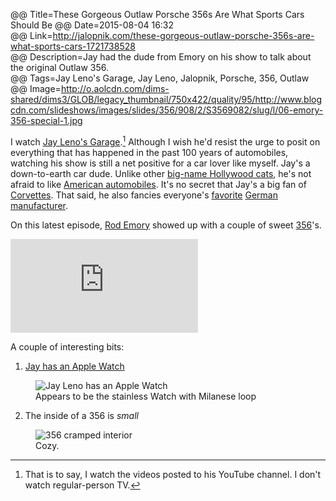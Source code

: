 @@ Title=These Gorgeous Outlaw Porsche 356s Are What Sports Cars Should Be
@@ Date=2015-08-04 16:32  
@@ Link=http://jalopnik.com/these-gorgeous-outlaw-porsche-356s-are-what-sports-cars-1721738528  
@@ Description=Jay had the dude from Emory on his show to talk about the original Outlaw 356.  
@@ Tags=Jay Leno's Garage, Jay Leno, Jalopnik, Porsche, 356, Outlaw  
@@ Image=http://o.aolcdn.com/dims-shared/dims3/GLOB/legacy_thumbnail/750x422/quality/95/http://www.blogcdn.com/slideshows/images/slides/356/908/2/S3569082/slug/l/06-emory-356-special-1.jpg  

I watch [Jay Leno's Garage][jlg].[^th] Although I wish he'd resist the urge to posit on everything that has happened in the past 100 years of automobiles, watching his show is still a net positive for a car lover like myself. Jay's a down-to-earth car dude. Unlike other [big-name Hollywood cats][comediansincarsgettingcoffee], he's not afraid to like [American automobiles][youtube]. It's no secret that Jay's a big fan of [Corvettes][youtube 2]. That said, he also fancies everyone's [favorite][youtube 3] [German][youtube 4] [manufacturer][youtube 5].

On this latest episode, [Rod Emory][emorymotorsports] showed up with a couple of sweet [356][wikipedia]'s.

<iframe src="https://www.youtube.com/embed/jwln2ji-yOE" frameborder="0" allowfullscreen></iframe>

A couple of interesting bits:

1. [Jay has an Apple Watch][macrumors]

<figure>
	<img src="http://d.pr/i/16MRP+" alt="Jay Leno has an Apple Watch">
	<figcaption>Appears to be the stainless Watch with Milanese loop</figcaption>
</figure>

2. The inside of a 356 is *small*

<figure>
	<img src="http://d.pr/i/1andJ+" alt="356 cramped interior">
	<figcaption>Cozy.</figcaption>
</figure>

[^th]: That is to say, I watch the videos posted to his YouTube channel. I don't watch regular-person TV. 

[comediansincarsgettingcoffee]: http://comediansincarsgettingcoffee.com/
[emorymotorsports]: http://www.emorymotorsports.com/
[jlg]: https://www.youtube.com/user/JayLenosGarage
[macrumors]: http://forums.macrumors.com/threads/jay-leno-sporting-an-apple-watch.1888385/
[wikipedia]: https://en.wikipedia.org/wiki/Porsche_356
[youtube]: http://www.youtube.com/watch?v=goTQPmiYP9s
[youtube 2]: https://www.youtube.com/watch?v=Pz9N5K2HUeA
[youtube 3]: http://www.youtube.com/watch?v=PemPidqObJ4
[youtube 4]: https://www.youtube.com/watch?v=PemPidqObJ4
[youtube 5]: https://www.youtube.com/watch?v=k7DjqGUKiao